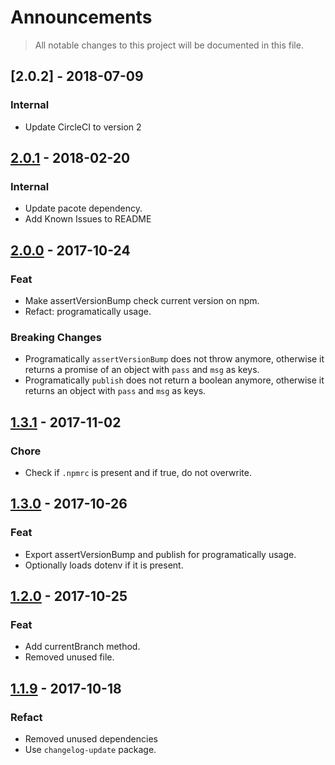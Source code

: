 # Announcements
> All notable changes to this project will be documented in this file.

## [2.0.2] - 2018-07-09
### Internal
  - Update CircleCI to version 2

## [2.0.1] - 2018-02-20
### Internal
  - Update pacote dependency.
  - Add Known Issues to README

[2.0.1]: https://github.com/invisible-tech/merge-parsers/compare/v2.0.0...v2.0.1

## [2.0.0] - 2017-10-24
### Feat
  - Make assertVersionBump check current version on npm.
  - Refact: programatically usage.

### Breaking Changes
  - Programatically `assertVersionBump` does not throw anymore, otherwise it returns a promise of an object with `pass` and `msg` as keys.
  - Programatically `publish` does not return a boolean anymore, otherwise it returns an object with `pass` and `msg` as keys.

[2.0.0]: https://github.com/invisible-tech/merge-parsers/compare/v1.3.0...v2.0.0

## [1.3.1] - 2017-11-02
### Chore
  - Check if `.npmrc` is present and if true, do not overwrite.

[1.3.1]: https://github.com/invisible-tech/merge-parsers/compare/v1.3.0...v1.3.1

## [1.3.0] - 2017-10-26
### Feat
  - Export assertVersionBump and publish for programatically usage.
  - Optionally loads dotenv if it is present.

[1.3.0]: https://github.com/invisible-tech/merge-parsers/compare/v1.2.0...v1.3.0

## [1.2.0] - 2017-10-25
### Feat
  - Add currentBranch method.
  - Removed unused file.

[1.2.0]: https://github.com/invisible-tech/merge-parsers/compare/v1.1.9...v1.2.0

## [1.1.9] - 2017-10-18
### Refact
  - Removed unused dependencies
  - Use `changelog-update` package.

[1.1.9]: https://github.com/invisible-tech/merge-parsers/compare/v1.1.8...v1.1.9
